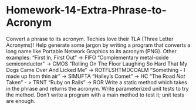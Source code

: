 # Homework-14-Extra-Phrase-to-Acronym
Convert a phrase to its acronym. Techies love their TLA (Three Letter Acronyms)! Help generate some jargon by writing a program that converts a long name like Portable Network Graphics to its acronym (PNG). Other examples: “First In, First Out” -> FIFO “Complementary metal-oxide semiconductor” -> CMOS “Rolling On The Floor Laughing So Hard That My Dogs Came Over And Licked Me” -> ROTFLSHTMDCOALM “Something - I made up from thin air” -> SIMUFTA “Halley’s Comet” -> HC “The Road _Not_ Taken” - > TRNT “Ruby on Rails” -> ROR Write a static method which takes in the phrase and returns the acronym. Write parameterized unit tests to try the method. Don’t write a program with a main method to test it; unit tests are enough.
